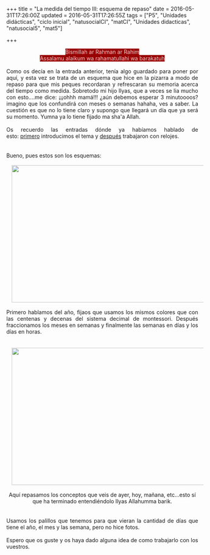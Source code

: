 +++
title = "La medida del tiempo III: esquema de repaso"
date = 2016-05-31T17:26:00Z
updated = 2016-05-31T17:26:55Z
tags = ["P5", "Unidades didácticas", "ciclo inicial", "natusocialCI", "matCI", "Unidades didacticas", "natusocial5", "mat5"]

+++

<div dir="ltr" style="text-align: left;" trbidi="on"><div><div style="text-align: center;"><span style="background-color: #990000;"><span style="color: #f4cccc;">Bismillah ar Rahman ar Rahim</span></span></div></div><div><div style="text-align: center;"><span style="background-color: #990000;"><span style="color: #f4cccc;">Assalamu alaikum wa rahamatullahi wa barakatuh</span></span></div><br /><div style="text-align: justify;">Como os decía en la entrada anterior, tenía algo guardado para poner por aquí, y esta vez se trata de un esquema que hice en la pizarra a modo de repaso para que mis peques recordaran y refrescaran su memoria acerca del tiempo como medida. Sobretodo mi hijo Ilyas, que a veces se lia mucho con esto....me dice: ¡¡¡ohhh mamá!!! ¿aún debemos esperar 3 minutoooos? imagino que los confundirá con meses o semanas hahaha, ves a saber. La cuestión es que no lo tiene claro y supongo que llegará un día que ya será su momento. Yumna ya lo tiene fijado ma sha'a Allah.</div><br /><div style="text-align: justify;">Os recuerdo las entradas dónde ya habíamos hablado de esto:&nbsp;<a href="http://almadrassadenoura.blogspot.com.es/2014/10/el-tiempo-como-medida-i.html" target="_blank">primero</a>&nbsp;introducimos el tema y&nbsp;<a href="http://almadrassadenoura.blogspot.com.es/2014/11/la-medida-del-tiempo-ii-las-horas-en-el.html" target="_blank">después</a>&nbsp;trabajaron con relojes.</div><br /></div><div><br />Bueno, pues estos son los esquemas:<br /><br /><div class="separator" style="clear: both; text-align: center;"><a href="https://2.bp.blogspot.com/-XKEJYuAKHVY/V02puomhx9I/AAAAAAAAIBA/0ck8aX1sSCk7UwN3b1fcys36tut-NKOvACLcB/s1600/IMG-20160531-WA0048.jpg" imageanchor="1" style="margin-left: 1em; margin-right: 1em;"><img border="0" height="360" src="https://2.bp.blogspot.com/-XKEJYuAKHVY/V02puomhx9I/AAAAAAAAIBA/0ck8aX1sSCk7UwN3b1fcys36tut-NKOvACLcB/s640/IMG-20160531-WA0048.jpg" width="640" /></a></div><div class="separator" style="clear: both; text-align: justify;"><br /></div><div class="separator" style="clear: both; text-align: justify;">Primero hablamos del año, fijaos que usamos los mismos colores que con las centenas y decenas del sistema decimal de montessori. Después fraccionamos los meses en semanas y finalmente las semanas en días y los días en horas.</div><div class="separator" style="clear: both; text-align: center;"><br /></div><br /><div class="separator" style="clear: both; text-align: center;"><a href="https://1.bp.blogspot.com/-5jPnkIES0qQ/V02pukn9GJI/AAAAAAAAIBE/cCIukZEt7PEMMH5rdWKVF5O8u1hrpY6iACLcB/s1600/IMG-20160531-WA0049.jpg" imageanchor="1" style="margin-left: 1em; margin-right: 1em;"><img border="0" height="360" src="https://1.bp.blogspot.com/-5jPnkIES0qQ/V02pukn9GJI/AAAAAAAAIBE/cCIukZEt7PEMMH5rdWKVF5O8u1hrpY6iACLcB/s640/IMG-20160531-WA0049.jpg" width="640" /></a></div><div class="separator" style="clear: both; text-align: center;"><br /></div><div class="separator" style="clear: both; text-align: center;">Aquí repasamos los conceptos que veis de ayer, hoy, mañana, etc...esto sí que ha terminado entendiéndolo Ilyas Allahumma barik.</div><br /><div class="separator" style="clear: both; text-align: center;"><br /></div><div style="text-align: justify;">Usamos los palillos que tenemos para que vieran la cantidad de días que tiene el año, el mes y las semana, pero no hice fotos.</div><div style="text-align: justify;"><br /></div><div style="text-align: justify;">Espero que os guste y os haya dado alguna idea de como trabajarlo con los vuestros.&nbsp;</div></div></div>
